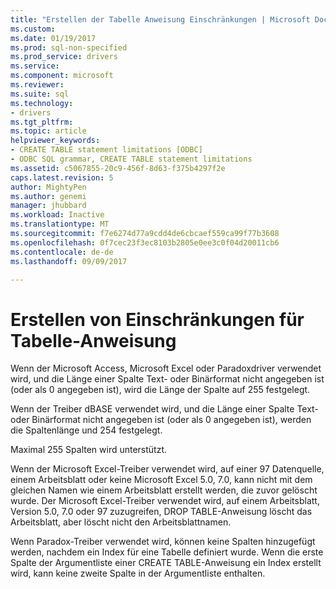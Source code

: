 ```yaml
---
title: "Erstellen der Tabelle Anweisung Einschränkungen | Microsoft Docs"
ms.custom: 
ms.date: 01/19/2017
ms.prod: sql-non-specified
ms.prod_service: drivers
ms.service: 
ms.component: microsoft
ms.reviewer: 
ms.suite: sql
ms.technology:
- drivers
ms.tgt_pltfrm: 
ms.topic: article
helpviewer_keywords:
- CREATE TABLE statement limitations [ODBC]
- ODBC SQL grammar, CREATE TABLE statement limitations
ms.assetid: c5067855-20c9-456f-8d63-f375b4297f2e
caps.latest.revision: 5
author: MightyPen
ms.author: genemi
manager: jhubbard
ms.workload: Inactive
ms.translationtype: MT
ms.sourcegitcommit: f7e6274d77a9cdd4de6cbcaef559ca99f77b3608
ms.openlocfilehash: 0f7cec23f3ec8103b2805e0ee3c0f04d20011cb6
ms.contentlocale: de-de
ms.lasthandoff: 09/09/2017

---
```

# <a name="create-table-statement-limitations"></a>Erstellen von Einschränkungen für Tabelle-Anweisung
Wenn der Microsoft Access, Microsoft Excel oder Paradoxdriver verwendet wird, und die Länge einer Spalte Text- oder Binärformat nicht angegeben ist (oder als 0 angegeben ist), wird die Länge der Spalte auf 255 festgelegt.  
  
 Wenn der Treiber dBASE verwendet wird, und die Länge einer Spalte Text- oder Binärformat nicht angegeben ist (oder als 0 angegeben ist), werden die Spaltenlänge und 254 festgelegt.  
  
 Maximal 255 Spalten wird unterstützt.  
  
 Wenn der Microsoft Excel-Treiber verwendet wird, auf einer 97 Datenquelle, einem Arbeitsblatt oder keine Microsoft Excel 5.0, 7.0, kann nicht mit dem gleichen Namen wie einem Arbeitsblatt erstellt werden, die zuvor gelöscht wurde. Der Microsoft Excel-Treiber verwendet wird, auf einem Arbeitsblatt, Version 5.0, 7.0 oder 97 zuzugreifen, DROP TABLE-Anweisung löscht das Arbeitsblatt, aber löscht nicht den Arbeitsblattnamen.  
  
 Wenn Paradox-Treiber verwendet wird, können keine Spalten hinzugefügt werden, nachdem ein Index für eine Tabelle definiert wurde. Wenn die erste Spalte der Argumentliste einer CREATE TABLE-Anweisung ein Index erstellt wird, kann keine zweite Spalte in der Argumentliste enthalten.

